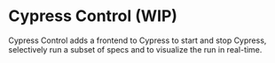 # Cypress Control (WIP)

Cypress Control adds a frontend to Cypress to start and stop Cypress, selectively run a subset of specs and to visualize the run in real-time.

